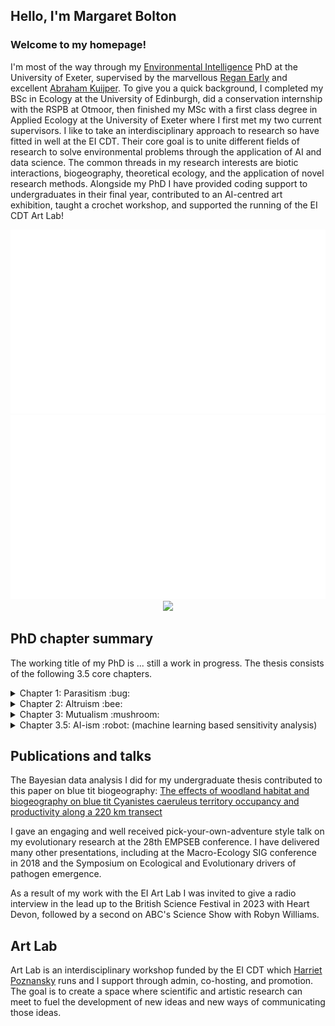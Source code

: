 ## Hello, I'm Margaret Bolton
### Welcome to my homepage! 
I'm most of the way through my [Environmental Intelligence](https://www.exeter.ac.uk/research/eicdt/) PhD at the University of Exeter, supervised by the marvellous [Regan Early](https://biosciences.exeter.ac.uk/staff/profile/index.php?web_id=Regan_Early) and excellent [Abraham Kuijper](https://biosciences.exeter.ac.uk/staff/profile/index.php?web_id=Bram_Kuijper). To give you a quick background, I completed my BSc in Ecology at the University of Edinburgh, did a conservation internship with the RSPB at Otmoor, then finished my MSc with a first class degree in Applied Ecology at the University of Exeter where I first met my two current supervisors. I like to take an interdisciplinary approach to research so have fitted in well at the EI CDT. Their core goal is to unite different fields of research to solve environmental problems through the application of AI and data science. The common threads in my research interests are biotic interactions, biogeography, theoretical ecology, and the application of novel research methods. Alongside my PhD I have provided coding support to undergraduates in their final year, contributed to an AI-centred art exhibition, taught a crochet workshop, and supported the running of the EI CDT Art Lab!

<a href="https://github.com/jstrieb/github-stats">
  <p align="center">
    <img src="https://raw.githubusercontent.com/themargatron/github-stats/master/generated/overview.svg#gh-light-mode-only" alt="margaret's GitHub Stats"/>
    <img src="https://raw.githubusercontent.com/themargatron/github-stats/master/generated/languages.svg#gh-light-mode-only" alt="margaret's GitHub Stats"/>
    <img src="https://github-profile-summary-cards.vercel.app/api/cards/profile-details?username=themargatron"/>
  </p>
</a>


## PhD chapter summary
The working title of my PhD is ... still a work in progress. The thesis consists of the following 3.5 core chapters.

<details>
  <summary>Chapter 1: Parasitism :bug:</summary>
  
Combining data from the Global Mammal Parasite database, GBIF, and the IUCN, Regan and I are examining gradients in parasitism rates across latitudes, host ranges, and host climatic niches. The main finding is that hosts are most likely to face parasitism at low latitudes (i.e. towards the equator). Hosts are also most likely to experience parasitism at the edges of their range, a pattern which we think is driven by climatic stress on the host at low latitudes, but by another unidentified factor at high latitudes.
  * The R code will be available on publication in the Parasites repo

</details>

<details>
  <summary>Chapter 2: Altruism :bee:</summary>
  * This section started as set-up research for chapter 3 but has since become its own entity. Bram and I have developed an individual based simulation in C++ which we are using to explore the ecological thresholds beyond which helpful behaviour evolves. For example, if the average adult survival of a population is higher, the more likely it is that help will evolve since an individual is more likely be interacting with kin. In this chapter we explore the effect of competition between generations, implementing different model update mechanisms to reflect different real-life species traits.
  * You can find the simulation code in the mutualism_life_history repo and the plotting code in the help_sim_plots repo

</details>

<details>
  <summary>Chapter 3: Mutualism :mushroom:</summary>

  * Tying back to the first chapter, mutualism and parasitism exist on a continuum whereby environmental or ecological dynamics can cause a species to switch from parasitism to mutualism, and vice versa. This chapter takes the C++ simulation from chapter three and allows individuals to interact with a separate species. We are still in the early stages of exploring this simulation so the main result so far is that the model works!

</details>

<details>
  <summary>Chapter 3.5: AI-ism :robot: (machine learning based sensitivity analysis)</summary>
  
  * If time permits, I would like to write a wrapper program for the C++ simulation which uses machine learning to perform sensitivity analysis, feeding the simulation with inputs and exploring the parameter space to find either the range of parameters which have the strongest effect on the evolution of help or the sets of parameters which define the evolutionary threshold for help.

</details>

## Publications and talks
The Bayesian data analysis I did for my undergraduate thesis contributed to this paper on blue tit biogeography:
[The effects of woodland habitat and biogeography on blue tit Cyanistes caeruleus territory occupancy and productivity along a 220 km transect](https://doi.org/10.1111/ecog.03573)

I gave an engaging and well received pick-your-own-adventure style talk on my evolutionary research at the 28th EMPSEB conference. I have delivered many other presentations, including at the Macro-Ecology SIG conference in 2018 and the Symposium on Ecological and Evolutionary drivers of pathogen emergence. 

As a result of my work with the EI Art Lab I was invited to give a radio interview in the lead up to the British Science Festival in 2023 with Heart Devon, followed by a second on ABC's Science Show with Robyn Williams.

## Art Lab
Art Lab is an interdisciplinary workshop funded by the EI CDT which [Harriet Poznansky](https://www.harrietpoznansky.com/about-contact) runs and I support through admin, co-hosting, and promotion. The goal is to create a space where scientific and artistic research can meet to fuel the development of new ideas and new ways of communicating those ideas. 

